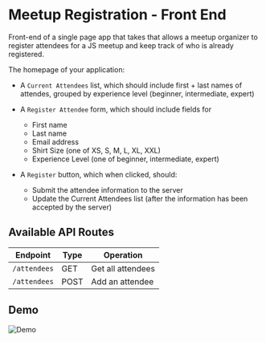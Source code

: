 # Meetup Registration - Front End
Front-end of a single page app that takes that allows a meetup organizer to register attendees for a JS meetup and keep track of who is already registered.

The homepage of your application:

- A `Current Attendees` list, which should include first + last names of attendes, grouped by experience level (beginner, intermediate, expert)

- A `Register Attendee` form, which should include fields for
    - First name
    - Last name
    - Email address
    - Shirt Size (one of XS, S, M, L, XL, XXL)
    - Experience Level (one of beginner, intermediate, expert)
- A `Register` button, which when clicked, should:
    - Submit the attendee information to the server
    - Update the Current Attendees list (after the information has been accepted by the server)



## Available API Routes

| Endpoint          | Type   | Operation                 |
|-------------------|--------|---------------------------|
| `/attendees`      | GET    | Get all attendees         |
| `/attendees`      | POST   | Add an attendee           |

## Demo
![Demo](https://media.giphy.com/media/Lm5IDs3h5JiwDgtwfC/giphy.gif)

